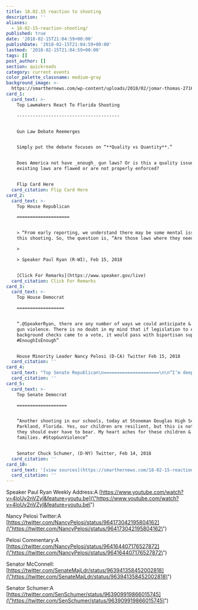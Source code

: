 ```yaml
---
title: 18.02.15 reaction to shooting
description: ''
aliases:
  - 18-02-15-reaction-shooting/
published: true
date: '2018-02-15T21:04:59+00:00'
publishDate: '2018-02-15T21:04:59+00:00'
lastmod: '2018-02-15T21:04:59+00:00'
tags: []
post_author: []
section: quickreads
category: current events
color_palette_classname: medium-gray
background_image: >-
  https://smarthernews.com/wp-content/uploads/2018/02/jomar-thomas-271602-1-360x360.jpg
card_1:
  card_text: >-
    Top Lawmakers React To Florida Shooting

    ---------------------------------------


    Gun Law Debate Reemerges


    Simply put the debate focuses on “**Quality vs Quantity**.”


    Does America not have _enough_ gun laws? Or is this a quality issue –
    existing laws are flawed or are not properly enforced?


    Flip Card Here
  card_citation: Flip Card Here
card_2:
  card_text: >-
    Top House Republican

    ====================


    > “From early reporting, we understand there may be some mental issues with
    this shooting. So, the question is, “Are those laws where they need to be?”

    > 

    > Speaker Paul Ryan (R-WI), Feb 15, 2018


    [Click For Remarks](https://www.speaker.gov/live)
  card_citation: Click For Remarks
card_3:
  card_text: >-
    Top House Democrat

    ==================


    “.@SpeakerRyan, there are any number of ways we could anticipate & prevent
    gun violence. There is no doubt in my mind that if legislation to expand
    background checks came to a vote, it would pass with bipartisan support.
    #EnoughIsEnough”


    House Minority Leader Nancy Pelosi (D-CA) Twitter Feb 15, 2018
  card_citation: ''
card_4:
  card_text: "Top Senate Republican\n=====================\n\n“I’m deeply saddened by the horrific violence in Florida. Praying for the victims, their families, and the Parkland community. Always grateful for first responders who charge into harma\x19s way.”\n\nSenator Mitch McConnell, Twitter, Feb 14, 2018"
  card_citation: ''
card_5:
  card_text: >-
    Top Senate Democrat

    ===================


    “Another shooting in our schools, today at Stoneman Douglas High School in
    Parkland, Florida. Yes, our children are resilient, but this is not a burden
    they should ever have to bear. My heart aches for these children & their
    families. #StopGunViolence”


    Senator Chuck Schumer, (D-NY) Twitter, Feb 14, 2018
  card_citation: ''
card_10:
  card_text: '[view sources](https://smarthernews.com/18-02-15-reaction-shooting/)'
  card_citation: ''
---
```

Speaker Paul Ryan Weekly Address:A [https://www.youtube.com/watch?v=4loUy2nVZyI&feature=youtu.be](\"https://www.youtube.com/watch?v=4loUy2nVZyI&feature=youtu.be\")

Nancy Pelosi Twitter:A [https://twitter.com/NancyPelosi/status/964173042195804162](\"https://twitter.com/NancyPelosi/status/964173042195804162\")

Pelosi Commentary:A [https://twitter.com/NancyPelosi/status/964164407176527872](\"https://twitter.com/NancyPelosi/status/964164407176527872\")

Senator McConnell: [https://twitter.com/SenateMajLdr/status/963941358452002818](\"https://twitter.com/SenateMajLdr/status/963941358452002818\")

Senator Schumer:A [https://twitter.com/SenSchumer/status/963909919866015745](\"https://twitter.com/SenSchumer/status/963909919866015745\")